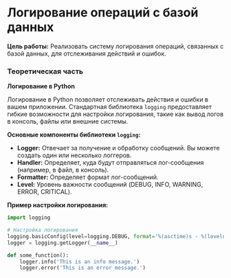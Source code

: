 # Логирование операций с базой данных

**Цель работы:** Реализовать систему логирования операций, связанных с базой данных, для отслеживания действий и ошибок.

### Теоретическая часть

**Логирование в Python**

Логирование в Python позволяет отслеживать действия и ошибки в вашем приложении. Стандартная библиотека `logging` предоставляет гибкие возможности для настройки логирования, такие как вывод логов в консоль, файлы или внешние системы.

**Основные компоненты библиотеки `logging`:**

- **Logger:** Отвечает за получение и обработку сообщений. Вы можете создать один или несколько логгеров.
- **Handler:** Определяет, куда будут отправляться лог-сообщения (например, в файл, в консоль).
- **Formatter:** Определяет формат лог-сообщений.
- **Level:** Уровень важности сообщений (DEBUG, INFO, WARNING, ERROR, CRITICAL).

**Пример настройки логирования:**

```python
import logging

# Настройка логирования
logging.basicConfig(level=logging.DEBUG, format='%(asctime)s - %(levelname)s - %(message)s')
logger = logging.getLogger(__name__)

def some_function():
    logger.info('This is an info message.')
    logger.error('This is an error message.')
